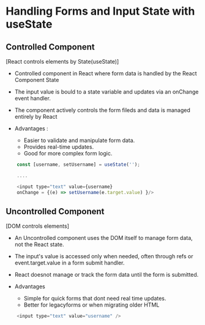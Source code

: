 # Handling Forms and Input State with useState

## Controlled Component
[React controls elements by State(useState)]
* Controlled component in React where form data is handled by the React Component State

* The input value is bould to a state variable and updates via an onChange event handler.

* The component actively controls the form fileds and data is managed entirely by React

* Advantages :
    * Easier to validate and manipulate form data.  
    * Provides real-time updates.  
    * Good for more complex form logic.

```js
    const [username, setUsername] = useState('');

    ....

    <input type="text" value={username} 
    onChange = {(e) => setUsername(e.target.value) }/>
```

## Uncontrolled Component
[DOM controls elements] 
* An Uncontrolled component uses the DOM itself to manage form data, not the React state.  
* The input's value is accessed only when needed, often through refs or event.target.value in a form submit handler.  
* React doesnot manage or track the form data until the form is submitted.

* Advantages
    * Simple for quick forms that dont need real time updates.   
    * Better for legacyforms or when  migrating older HTML

```js
    <input type="text" value="username" />
```
